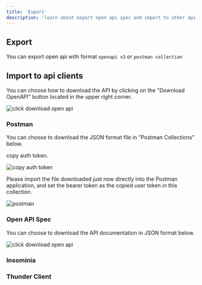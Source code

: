 ```yaml
---
title: 'Export'
description: 'learn about export open api spec and import to other api clients'
---
```


## Export

You can export open api with format `openapi v3` or `postman collection`

## Import to api clients

You can choose how to download the API by clicking on the "Download OpenAPI" button located in the upper right corner.

![click download open api](/images/click-Download-Open-API.png)

### Postman

You can choose to download the JSON format file in "Postman Collections" below.

copy auth token.

![copy auth token](/images/copy-auth-token.gif)

Please import the file downloaded just now directly into the Postman application, and set the bearer token as the copied user token in this collection.

![postman](/images/postman.png)

### Open API Spec

You can choose to download the API documentation in JSON format below.

![click download open api](/images/download-api-spec.gif)

### Insominia

### Thunder Client
